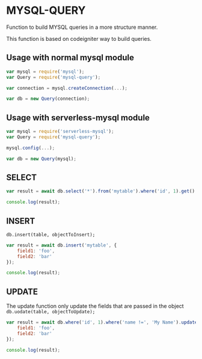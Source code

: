 # MYSQL-QUERY

Function to build MYSQL queries in a more structure manner.

This function is based on codeigniter way to build queries.


## Usage with normal mysql module

```javascript
var mysql = require('mysql'); 
var Query = require('mysql-query');

var connection = mysql.createConnection(...);

var db = new Query(connection);
```

## Usage with serverless-mysql module

```javascript
var mysql = require('serverless-mysql'); 
var Query = require('mysql-query');

mysql.config(...);

var db = new Query(mysql);
```


## SELECT

```javascript
var result = await db.select('*').from('mytable').where('id', 1).get();

console.log(result);
```

## INSERT

`db.insert(table, objectToInsert);`

```javascript
var result = await db.insert('mytable', {
    field1: 'foo',
    field2: 'bar'
});

console.log(result);
```

## UPDATE
The update function only update the fields that are passed in the object
`db.uodate(table, objectToUpdate);`

```javascript
var result = await db.where('id', 1).where('name !=', 'My Name').update('mytable', {
    field1: 'foo',
    field2: 'bar'
});

console.log(result);
```


